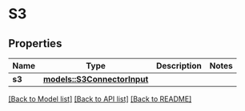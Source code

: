 # S3

## Properties

Name | Type | Description | Notes
------------ | ------------- | ------------- | -------------
**s3** | [**models::S3ConnectorInput**](S3ConnectorInput.md) |  | 

[[Back to Model list]](../README.md#documentation-for-models) [[Back to API list]](../README.md#documentation-for-api-endpoints) [[Back to README]](../README.md)


